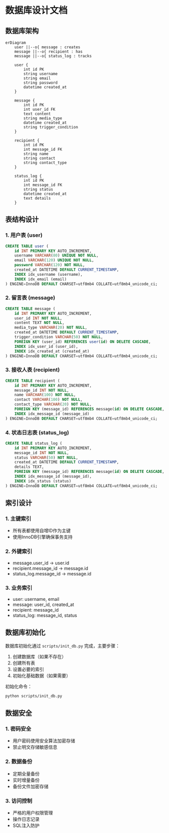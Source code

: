 # 数据库设计文档

## 数据库架构

```mermaid
erDiagram
    user ||--o{ message : creates
    message ||--o{ recipient : has
    message ||--o{ status_log : tracks

    user {
        int id PK
        string username
        string email
        string password
        datetime created_at
    }
  
    message {
        int id PK
        int user_id FK
        text content
        string media_type
        datetime created_at
        string trigger_condition
    }
  
    recipient {
        int id PK
        int message_id FK
        string name
        string contact
        string contact_type
    }
  
    status_log {
        int id PK
        int message_id FK
        string status
        datetime created_at
        text details
    }
```

## 表结构设计

### 1. 用户表 (user)

```sql
CREATE TABLE user (
    id INT PRIMARY KEY AUTO_INCREMENT,
    username VARCHAR(80) UNIQUE NOT NULL,
    email VARCHAR(120) UNIQUE NOT NULL,
    password VARCHAR(120) NOT NULL,
    created_at DATETIME DEFAULT CURRENT_TIMESTAMP,
    INDEX idx_username (username),
    INDEX idx_email (email)
) ENGINE=InnoDB DEFAULT CHARSET=utf8mb4 COLLATE=utf8mb4_unicode_ci;
```

### 2. 留言表 (message)

```sql
CREATE TABLE message (
    id INT PRIMARY KEY AUTO_INCREMENT,
    user_id INT NOT NULL,
    content TEXT NOT NULL,
    media_type VARCHAR(20) NOT NULL,
    created_at DATETIME DEFAULT CURRENT_TIMESTAMP,
    trigger_condition VARCHAR(50) NOT NULL,
    FOREIGN KEY (user_id) REFERENCES user(id) ON DELETE CASCADE,
    INDEX idx_user_id (user_id),
    INDEX idx_created_at (created_at)
) ENGINE=InnoDB DEFAULT CHARSET=utf8mb4 COLLATE=utf8mb4_unicode_ci;
```

### 3. 接收人表 (recipient)

```sql
CREATE TABLE recipient (
    id INT PRIMARY KEY AUTO_INCREMENT,
    message_id INT NOT NULL,
    name VARCHAR(100) NOT NULL,
    contact VARCHAR(100) NOT NULL,
    contact_type VARCHAR(20) NOT NULL,
    FOREIGN KEY (message_id) REFERENCES message(id) ON DELETE CASCADE,
    INDEX idx_message_id (message_id)
) ENGINE=InnoDB DEFAULT CHARSET=utf8mb4 COLLATE=utf8mb4_unicode_ci;
```

### 4. 状态日志表 (status_log)

```sql
CREATE TABLE status_log (
    id INT PRIMARY KEY AUTO_INCREMENT,
    message_id INT NOT NULL,
    status VARCHAR(50) NOT NULL,
    created_at DATETIME DEFAULT CURRENT_TIMESTAMP,
    details TEXT,
    FOREIGN KEY (message_id) REFERENCES message(id) ON DELETE CASCADE,
    INDEX idx_message_id (message_id),
    INDEX idx_status (status)
) ENGINE=InnoDB DEFAULT CHARSET=utf8mb4 COLLATE=utf8mb4_unicode_ci;
```

## 索引设计

### 1. 主键索引

- 所有表都使用自增ID作为主键
- 使用InnoDB引擎确保事务支持

### 2. 外键索引

- message.user_id -> user.id
- recipient.message_id -> message.id
- status_log.message_id -> message.id

### 3. 业务索引

- user: username, email
- message: user_id, created_at
- recipient: message_id
- status_log: message_id, status

## 数据库初始化

数据库初始化通过 `scripts/init_db.py` 完成，主要步骤：

1. 创建数据库（如果不存在）
2. 创建所有表
3. 设置必要的索引
4. 初始化基础数据（如果需要）

初始化命令：

```bash
python scripts/init_db.py
```

## 数据安全

### 1. 密码安全

- 用户密码使用安全算法加密存储
- 禁止明文存储敏感信息

### 2. 数据备份

- 定期全量备份
- 实时增量备份
- 备份文件加密存储

### 3. 访问控制

- 严格的用户权限管理
- 操作日志记录
- SQL注入防护
